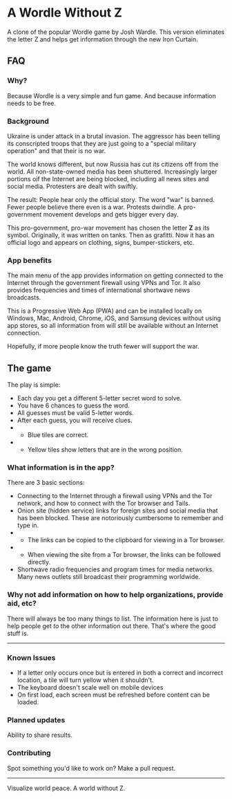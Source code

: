 # A Wordle Without Z

A clone of the popular Wordle game by Josh Wardle. This version eliminates the letter Z and helps get information through the new Iron Curtain.

## FAQ
### Why?
Because Wordle is a very simple and fun game. And because information needs to be free.

### Background
Ukraine is under attack in a brutal invasion. The aggressor has been telling its conscripted troops that they are just going to a "special military operation" and that their is no war.

The world knows different, but now Russia has cut its citizens off from the world. All non-state-owned media has been shuttered. Increasingly larger portions oif the Internet are being blocked, including all news sites and social media. Protesters are dealt with swiftly.

The result: People hear only the official story. The word "war" is banned. Fewer people believe there even is a war. Protests dwindle. A pro-government movement develops and gets bigger every day.

This pro-government, pro-war movement has chosen the letter **Z** as its symbol. Originally, it was written on tanks. Then as grafitti. Now it has an official logo and appears on clothing, signs, bumper-stickers, etc. 

### App benefits
The main menu of the app provides information on getting connected to the Internet through the government firewall using VPNs and Tor. It also provides frequencies and times of international shortwave news broadcasts.

This is a Progressive Web App (PWA) and can be installed locally on Windows, Mac, Android, Chrome, iOS, and Samsung devices without using app stores, so all information from will still be available without an Internet connection.

Hopefully, if more people know the truth fewer will support the war.

## The game
The play is simple:
* Each day you get a different 5-letter secret word to solve.
* You have 6 chances to guess the word.
* All guesses must be valid 5-letter words.
* After each guess, you will receive clues.
* * Blue tiles are correct.
* * Yellow tiles show letters that are in the wrong position.

### What information is in the app?
There are 3 basic sections:
* Connecting to the Internet through a firewall using VPNs and the Tor network, and how to connect with the Tor browser and Tails.
* Onion site (hidden service) links for foreign sites and social media that has been blocked. These are notoriously cumbersome to remember and type in.
* * The links can be copied to the clipboard for viewing in a Tor browser.
* * When viewing the site from a Tor browser, the links can be followed directly.
* Shortwave radio frequencies and program times for media networks. Many news outlets still broadcast their programming worldwide.

### Why not add information on how to help organizations, provide aid, etc?
There will always be too many things to list. The information here is just to help people get *to* the other information out there. That's where the good stuff is.

---
### Known Issues
* If a letter only occurs once but is entered in both a correct and incorrect location, a tile will turn yellow when it shouldn't.
* The keyboard doesn't scale well on mobile devices
* On first load, each screen must be refreshed before content can be loaded.
### Planned updates
Ability to share results.
### Contributing
Spot something you'd like to work on? Make a pull request.

------
Visualize world peace. A world without Z.